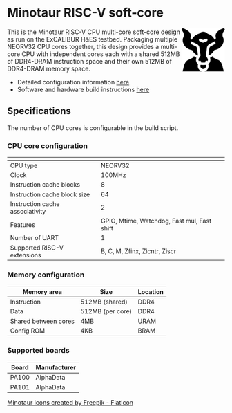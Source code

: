 # Minotaur RISC-V soft-core

<img src="https://github.com/RISCVtestbed/minotaur/raw/main/docs/img/minotaur.png" width=100 align=right>

This is the Minotaur RISC-V CPU multi-core soft-core design as run on the ExCALIBUR H&ES testbed. Packaging multiple NEORV32 CPU cores together, this design provides a multi-core CPU with independent cores each with a shared 512MB of DDR4-DRAM instruction space and their own 512MB of DDR4-DRAM memory space.

* Detailed configuration information [here](https://raw.githubusercontent.com/RISCVtestbed/minotaur/main/docs/configuration.md)
* Software and hardware build instructions [here](https://raw.githubusercontent.com/RISCVtestbed/minotaur/main/docs/building.md)

## Specifications

The number of CPU cores is configurable in the build script.

### CPU core configuration

| <!-- -->    | <!-- -->    |
|-------------|-------------|
| CPU type    | NEORV32     |
| Clock       | 100MHz      |
| Instruction cache blocks | 8 |
| Instruction cache block size | 64 |
| Instruction cache associativity | 2 |
| Features | GPIO, Mtime, Watchdog, Fast mul, Fast shift |
| Number of UART | 1 |
| Supported RISC-V extensions | B, C, M, Zfinx, Zicntr, Ziscr |

### Memory configuration

| Memory area    | Size | Location    |
|-------------|-------------| -------------|
| Instruction | 512MB (shared) | DDR4 |
| Data | 512MB (per core) | DDR4 |
| Shared between cores | 4MB | URAM |
| Config ROM | 4KB | BRAM |

### Supported boards 

| Board    | Manufacturer    |
|-------------|-------------|
| PA100    | AlphaData     |
| PA101       | AlphaData      |


<a href="https://www.flaticon.com/free-icons/minotaur" title="minotaur icons">Minotaur icons created by Freepik - Flaticon</a>
